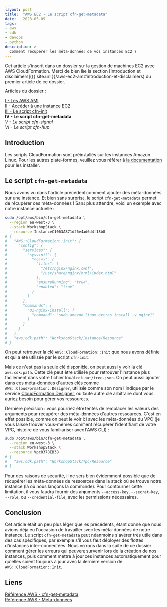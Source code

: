 ```yaml
---
layout: post
title:  "AWS EC2 - Le script cfn-get-metadata"
date:   2023-05-09
tags:
- aws
- cdk
- devops
- python
description: >
  Comment récupérer les méta-données de vos instances EC2 ?
--- 
```


Cet article s'inscrit dans un dossier sur la gestion de machines EC2 avec AWS CloudFormation. Merci de bien lire la section [Introduction et disclaimers]({{ site.url }}/aws-ec2-ami#introduction-et-disclaimers) du premier article de ce dossier.

<aside><p>Articles du dossier :</p>
<p>
<a href="{{ site.url }}/aws-ec2-ami">I - Les AWS AMI</a><br>
<a href="{{ site.url }}/aws-ec2-acces-instance">II - Accéder à une instance EC2</a><br>
<a href="{{ site.url }}/aws-ec2-cfn-init">III - Le script cfn-init</a><br>
<strong>IV - Le script cfn-get-metadata</strong><br>
<em>V - Le script cfn-signal</em><br>
<em>VI - Le script cfn-hup</em>
</p></aside>

## Introduction

<aside><p>Les scripts CloudFormation sont préinstallés sur les instances Amazon Linux. Pour les autres plate-formes, veuillez vous référer à <a href="https://docs.aws.amazon.com/fr_fr/AWSCloudFormation/latest/UserGuide/cfn-helper-scripts-reference.html#cfn-helper-scripts-reference-downloads">la documentation</a> pour les installer.</p></aside>

## Le script `cfn-get-metadata`

Nous avons vu dans l'article précédent comment ajouter des méta-données sur une instance. Et bien sans surprise, le script `cfn-get-metadata` permet de récupérer ces méta-données ! Sans plus attendre, voici un exemple avec notre instance actuelle :

```sh
sudo /opt/aws/bin/cfn-get-metadata \
  --region eu-west-3 \
  --stack WorkshopStack \
  --resource InstanceC1063A871d26e4ad6d4f18b8
# {
#   "AWS::CloudFormation::Init": {
#     "config": {
#       "services": {
#         "sysvinit": {
#           "nginx": {
#             "files": [
#               "/etc/nginx/nginx.conf",
#               "/usr/share/nginx/html/index.html"
#             ],
#             "ensureRunning": "true",
#             "enabled": "true"
#           }
#         }
#       },
#       "commands": {
#         "01-nginx-install": {
#           "command": "sudo amazon-linux-extras install -y nginx1"
#         }
#       }
#     }
#   },
#   "aws:cdk:path": "WorkshopStack/Instance/Resource"
# }
```

On peut retrouver la clé `AWS::CloudFormation::Init` que nous avons définie et qui a été utilisée par le script `cfn-init`. 

Mais ce n'est pas la seule clé disponible, on peut aussi y voir la clé `aws:cdk:path`. Cette clé peut être utilisée pour retrouver l'instance plus facilement dans votre fichier local `cdk.out/tree.json`. On peut aussi ajouter dans ces méta-données d'autres clés comme `AWS::CloudFormation::Designer`, utilisée comme son nom l'indique par le service [CloudFormation Designer](https://console.aws.amazon.com/cloudformation/designer), ou toute autre clé arbitraire dont vous auriez besoin pour gérer vos ressources.

Dernière précision : vous pourriez être tentés de remplacer les valeurs des arguments pour récupérer des méta-données d'autres ressources. C'est en effet possible, comme on peut le voir ici avec les méta-données du VPC (je vous laisse trouver vous-mêmes comment récupérer l'identifiant de votre VPC, histoire de vous familiariser avec l'AWS CLI) :

```sh
sudo /opt/aws/bin/cfn-get-metadata \
  --region eu-west-3 \
  --stack WorkshopStack \
  --resource Vpc8378EB38
# {
#   "aws:cdk:path": "WorkshopStack/Vpc/Resource"
# }
```

Pour des raisons de sécurité, il ne sera bien évidemment possible que de récupérer les méta-données de ressources dans la stack où se trouve notre instance (là où nous lançons la commande). Pour contourner cette limitation, il vous faudra fournir des arguments `--access-key`, `--secret-key`, `--role`, ou `--credential-file`, avec les permissions nécessaires.

## Conclusion

Cet article était un peu plus léger que les précédents, étant donné que nous avions déjà eu l'occasion de travailler avec les méta-données de notre instance. Le script `cfn-get-metadata` peut néanmoins s'avérer très utile dans des cas spécifiques, par exemple s'il vous faut déployer des flottes d'instances inter-connectées. Nous verrons dans la suite de ce dossier comment gérer les erreurs qui peuvent survenir lors de la création de nos instances, puis comment mettre à jour ces instances automatiquement pour qu'elles soient toujours à jour avec la dernière version de `AWS::CloudFormation::Init`.

## Liens

[Référence AWS - cfn-get-metadata](https://docs.aws.amazon.com/fr_fr/AWSCloudFormation/latest/UserGuide/cfn-get-metadata.html)    
[Référence AWS - Meta-données](https://docs.aws.amazon.com/fr_fr/AWSCloudFormation/latest/UserGuide/metadata-section-structure.html)
